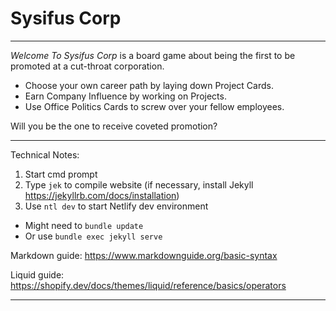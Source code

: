 # Sysifus Corp

---

_Welcome To Sysifus Corp_ is a board game about being the first to be promoted at a cut-throat corporation.

* Choose your own career path by laying down Project Cards.
* Earn Company Influence by working on Projects.
* Use Office Politics Cards to screw over your fellow employees.

Will you be the one to receive coveted promotion?

---

Technical Notes:

1. Start cmd prompt
2. Type `jek` to compile website (if necessary, install Jekyll https://jekyllrb.com/docs/installation)
3. Use `ntl dev` to start Netlify dev environment

* Might need to `bundle update`
* Or use `bundle exec jekyll serve`

Markdown guide:
https://www.markdownguide.org/basic-syntax

Liquid guide:
https://shopify.dev/docs/themes/liquid/reference/basics/operators

---
